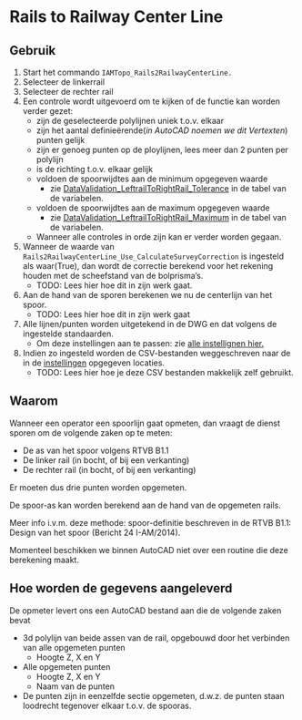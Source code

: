 # Rails to Railway Center Line

## Gebruik

1. Start het commando `IAMTopo_Rails2RailwayCenterLine.`
2. Selecteer de linkerrail
3. Selecteer de rechter rail
4. Een controle wordt uitgevoerd om te kijken of de functie kan worden verder gezet:
    * zijn de geselecteerde polylijnen uniek t.o.v. elkaar
    * zijn het aantal definieërende(*in AutoCAD noemen we dit Vertexten*) punten gelijk
    * zijn er genoeg punten op de ploylijnen, lees meer dan 2 punten per polylijn
    * is de richting t.o.v. elkaar gelijk
    * voldoen de spoorwijdtes aan de minimum opgegeven waarde
        * zie [DataValidation\_LeftrailToRightRail\_Tolerance](https://bitbucket.org/cadsmurfs/topohelper/wiki/Home) in de tabel van de variabelen.
    * voldoen de spoorwijdtes aan de maximum opgegeven waarde
        * zie [DataValidation\_LeftrailToRightRail\_Maximum](https://bitbucket.org/cadsmurfs/topohelper/wiki/Home) in de tabel van de variabelen.
    * Wanneer alle controles in orde zijn kan er verder worden gegaan.
5. Wanneer de waarde van `Rails2RailwayCenterLine_Use_CalculateSurveyCorrection` is ingesteld als waar(True), dan wordt de correctie berekend voor het rekening houden met de scheefstand van de bolprisma’s.
    * TODO: Lees hier hoe dit in zijn werk gaat.
6. Aan de hand van de sporen berekenen we nu de centerlijn van het spoor.
    * TODO: Lees hier hoe dit in zijn werk gaat
7. Alle lijnen/punten worden uitgetekend in de DWG en dat volgens de ingestelde standaarden.
    * Om deze instellingen aan te passen: zie [alle instellignen hier.](https://bitbucket.org/cadsmurfs/topohelper/wiki/Home)
8. Indien zo ingesteld worden de CSV-bestanden weggeschreven naar de in de [instellingen](https://bitbucket.org/cadsmurfs/topohelper/wiki/Home) opgegeven locaties.
    * TODO: Lees hier hoe je deze CSV bestanden makkelijk zelf gebruikt.

## Waarom

Wanneer een operator een spoorlijn gaat opmeten, dan vraagt de dienst sporen om de volgende zaken op te meten:

* De as van het spoor volgens RTVB B1.1
* De linker rail (in bocht, of bij een verkanting)
* De rechter rail (in bocht, of bij een verkanting)

Er moeten dus drie punten worden opgemeten.

De spoor-as kan worden berekend aan de hand van de opgemeten rails.

Meer info i.v.m. deze methode: spoor-definitie beschreven in de RTVB B1.1: Design van het spoor (Bericht 24 I-AM/2014).

Momenteel beschikken we binnen AutoCAD niet over een routine die deze berekening maakt.

## Hoe worden de gegevens aangeleverd

De opmeter levert ons een AutoCAD bestand aan die de volgende zaken bevat

* 3d polylijn van beide assen van de rail, opgebouwd door het verbinden van alle opgemeten punten
    * Hoogte Z, X en Y
* Alle opgemeten punten
    * Hoogte Z, X en Y
    * Naam van de punten
* De punten zijn in eenzelfde sectie opgemeten, d.w.z. de punten staan loodrecht tegenover elkaar t.o.v. de spooras.
